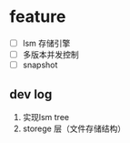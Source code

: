 
# feature

- [ ] lsm 存储引擎
- [ ] 多版本并发控制
- [ ] snapshot

## dev log

1. 实现lsm tree
2. storege 层（文件存储结构）






